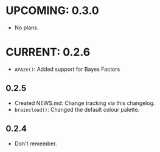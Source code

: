# UPCOMING: 0.3.0
- No plans.

# CURRENT: 0.2.6
- `APAze()`: Added support for Bayes Factors 

## 0.2.5
- Created NEWS.md: Change tracking via this changelog.
- `braincloud()`: Changed the default colour palette.

## 0.2.4

- Don't remember.
